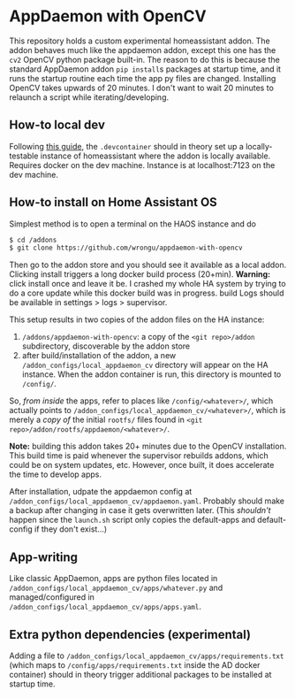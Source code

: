 # AppDaemon with OpenCV

This repository holds a custom experimental homeassistant addon. The addon behaves much like the appdaemon addon, except this one has the `cv2` OpenCV python package built-in. The reason to do this is because the standard AppDaemon addon `pip install`s packages at startup time, and it runs the startup routine each time the app py files are changed. Installing OpenCV takes upwards of 20 minutes. I don't want to wait 20 minutes to relaunch a script while iterating/developing.

## How-to local dev

Following [this guide](https://developers.home-assistant.io/docs/add-ons/testing/), the `.devcontainer` should in theory set up a locally-testable instance of homeassistant where the addon is locally available. Requires docker on the dev machine. Instance is at localhost:7123 on the dev machine.

## How-to install on Home Assistant OS

Simplest method is to open a terminal on the HAOS instance and do

```bash
$ cd /addons
$ git clone https://github.com/wrongu/appdaemon-with-opencv
```

Then go to the addon store and you should see it available as a local addon. Clicking install triggers a long docker build process (20+min). __Warning:__ click install once and leave it be. I crashed my whole HA system by trying to do a core update while this docker build was in progress. build Logs should be available in settings > logs > supervisor.

This setup results in two copies of the addon files on the HA instance:

1. `/addons/appdaemon-with-opencv`: a copy of the `<git repo>/addon` subdirectory, discoverable by the addon store
2. after build/installation of the addon, a new `/addon_configs/local_appdaemon_cv` directory will appear on the HA instance. When the addon container is run, this directory is mounted to `/config/`.

So, *from inside* the apps, refer to places like `/config/<whatever>/`, which actually points to `/addon_configs/local_appdaemon_cv/<whatever>/`, which is merely a *copy of* the initial `rootfs/` files found in `<git repo>/addon/rootfs/appdaemon/<whatever>/`.

__Note:__ building this addon takes 20+ minutes due to the OpenCV installation. This build time is paid whenever the supervisor rebuilds addons, which could be on system updates, etc. However, once built, it does accelerate the time to develop apps.

After installation, udpate the appdaemon config at `/addon_configs/local_appdaemon_cv/appdaemon.yaml`. Probably should make a backup after changing in case it gets overwritten later. (This *shouldn't* happen since the `launch.sh` script only copies the default-apps and default-config if they don't exist...)

## App-writing

Like classic AppDaemon, apps are python files located in `/addon_configs/local_appdaemon_cv/apps/whatever.py` and managed/configured in `/addon_configs/local_appdaemon_cv/apps/apps.yaml`.

## Extra python dependencies (experimental)

Adding a file to `/addon_configs/local_appdaemon_cv/apps/requirements.txt` (which maps to `/config/apps/requirements.txt` inside the AD docker container) should in theory trigger additional packages to be installed at startup time.
